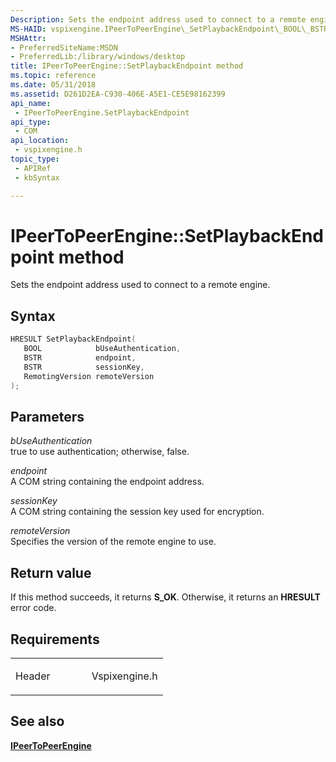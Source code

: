 ```yaml
---
Description: Sets the endpoint address used to connect to a remote engine.
MS-HAID: vspixengine.IPeerToPeerEngine\_SetPlaybackEndpoint\_BOOL\_BSTR\_BSTR\_RemotingVersion
MSHAttr:
- PreferredSiteName:MSDN
- PreferredLib:/library/windows/desktop
title: IPeerToPeerEngine::SetPlaybackEndpoint method
ms.topic: reference
ms.date: 05/31/2018
ms.assetid: D261D2EA-C930-406E-A5E1-CE5E98162399
api_name: 
 - IPeerToPeerEngine.SetPlaybackEndpoint
api_type: 
 - COM
api_location: 
 - vspixengine.h
topic_type: 
 - APIRef
 - kbSyntax

---
```


# <span id="vspixengine.ipeertopeerengine_setplaybackendpoint_bool_bstr_bstr_remotingversion"></span>IPeerToPeerEngine::SetPlaybackEndpoint method

Sets the endpoint address used to connect to a remote engine.

## Syntax


```C++
HRESULT SetPlaybackEndpoint(
   BOOL            bUseAuthentication,
   BSTR            endpoint,
   BSTR            sessionKey,
   RemotingVersion remoteVersion
);
```

## Parameters

*bUseAuthentication*   
true to use authentication; otherwise, false.

*endpoint*   
A COM string containing the endpoint address.

*sessionKey*   
A COM string containing the session key used for encryption.

*remoteVersion*   
Specifies the version of the remote engine to use.

## Return value

If this method succeeds, it returns **S\_OK**. Otherwise, it returns an **HRESULT** error code.

## Requirements

<table><colgroup><col style="width: 50%" /><col style="width: 50%" /></colgroup><tbody><tr class="odd"><td><p>Header</p></td><td>Vspixengine.h</td></tr></tbody></table>

## <span id="see_also"></span>See also

[**IPeerToPeerEngine**](/windows/desktop/direct3dtools/ipeertopeerengine)

 

 